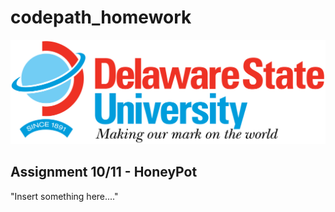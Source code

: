 # codepath_homework

<img src='/DESU-Logo.png' height="auto" width="720"/>

<h2>Assignment 10/11 - HoneyPot</h2>

"Insert something here...."
